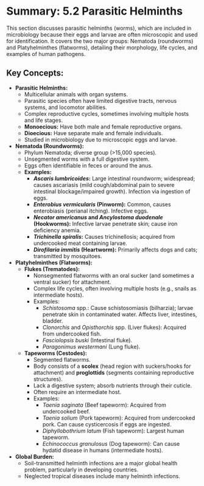 # Summary: 5.2 Parasitic Helminths

This section discusses parasitic helminths (worms), which are included in microbiology because their eggs and larvae are often microscopic and used for identification. It covers the two major groups: Nematoda (roundworms) and Platyhelminthes (flatworms), detailing their morphology, life cycles, and examples of human pathogens.

## Key Concepts:

*   **Parasitic Helminths:**
    *   Multicellular animals with organ systems.
    *   Parasitic species often have limited digestive tracts, nervous systems, and locomotor abilities.
    *   Complex reproductive cycles, sometimes involving multiple hosts and life stages.
    *   **Monoecious:** Have both male and female reproductive organs.
    *   **Dioecious:** Have separate male and female individuals.
    *   Studied in microbiology due to microscopic eggs and larvae.
*   **Nematoda (Roundworms):**
    *   Phylum Nematoda; diverse group (>15,000 species).
    *   Unsegmented worms with a full digestive system.
    *   Eggs often identifiable in feces or around the anus.
    *   **Examples:**
        *   ***Ascaris lumbricoides*:** Large intestinal roundworm; widespread; causes ascariasis (mild cough/abdominal pain to severe intestinal blockage/impaired growth). Infection via ingestion of eggs.
        *   ***Enterobius vermicularis* (Pinworm):** Common, causes enterobiasis (perianal itching). Infective eggs.
        *   ***Necator americanus* and *Ancylostoma duodenale* (Hookworms):** Infective larvae penetrate skin; cause iron deficiency anemia.
        *   ***Trichinella spiralis*:** Causes trichinellosis; acquired from undercooked meat containing larvae.
        *   ***Dirofilaria immitis* (Heartworm):** Primarily affects dogs and cats; transmitted by mosquitoes.
*   **Platyhelminthes (Flatworms):**
    *   **Flukes (Trematodes):**
        *   Nonsegmented flatworms with an oral sucker (and sometimes a ventral sucker) for attachment.
        *   Complex life cycles, often involving multiple hosts (e.g., snails as intermediate hosts).
        *   Examples:
            *   *Schistosoma* spp.: Cause schistosomiasis (bilharzia); larvae penetrate skin in contaminated water. Affects liver, intestines, bladder.
            *   *Clonorchis* and *Opisthorchis* spp. (Liver flukes): Acquired from undercooked fish.
            *   *Fasciolopsis buski* (Intestinal fluke).
            *   *Paragonimus westermani* (Lung fluke).
    *   **Tapeworms (Cestodes):**
        *   Segmented flatworms.
        *   Body consists of a **scolex** (head region with suckers/hooks for attachment) and **proglottids** (segments containing reproductive structures).
        *   Lack a digestive system; absorb nutrients through their cuticle.
        *   Often require an intermediate host.
        *   Examples:
            *   *Taenia saginata* (Beef tapeworm): Acquired from undercooked beef.
            *   *Taenia solium* (Pork tapeworm): Acquired from undercooked pork. Can cause cysticercosis if eggs are ingested.
            *   *Diphyllobothrium latum* (Fish tapeworm): Largest human tapeworm.
            *   *Echinococcus granulosus* (Dog tapeworm): Can cause hydatid disease in humans (intermediate hosts).
*   **Global Burden:**
    *   Soil-transmitted helminth infections are a major global health problem, particularly in developing countries.
    *   Neglected tropical diseases include many helminth infections.
